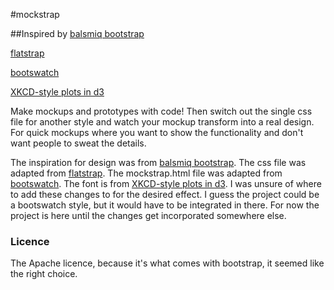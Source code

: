 #mockstrap

##Inspired by
[balsmiq bootstrap](https://mockupstogo.mybalsamiq.com/projects/web/Bootstrap)

[flatstrap](http://www.littlesparkvt.com/flatstrap/)

[bootswatch](http://bootswatch.com/)

[XKCD-style plots in d3](http://bl.ocks.org/dfm/3914862)

Make mockups and prototypes with code! Then switch out the single css file for another style and watch your mockup transform into a real design.  For quick mockups where you want to show the functionality and don't want people to sweat the details.

The inspiration for design was from [balsmiq bootstrap](https://mockupstogo.mybalsamiq.com/projects/web/Bootstrap).  The css file was adapted from [flatstrap](http://www.littlesparkvt.com/flatstrap/).  The mockstrap.html file was adapted from [bootswatch](http://bootswatch.com/).  The font is from [XKCD-style plots in d3](http://bl.ocks.org/dfm/3914862).  I was unsure of where to add these changes to for the desired effect.  I guess the project could be a bootswatch style, but it would have to be integrated in there.  For now the project is here until the changes get incorporated somewhere else.

### Licence
The Apache licence, because it's what comes with bootstrap, it seemed like the right choice.

